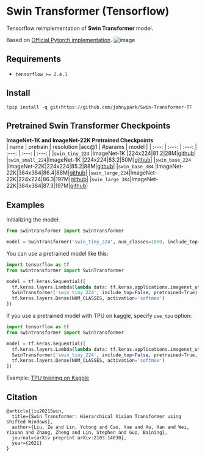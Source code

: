 # Swin Transformer (Tensorflow)
Tensorflow reimplementation of **Swin Transformer** model.   
  
Based on [Official Pytorch implementation](https://github.com/microsoft/Swin-Transformer).
![image](https://user-images.githubusercontent.com/24825165/121768619-038e6d80-cb9a-11eb-8cb7-daa827e7772b.png)

## Requirements
- `tensorflow >= 2.4.1`

## Install 
```
!pip install -q git+https://github.com/johnypark/Swin-Transformer-TF
```


## Pretrained Swin Transformer Checkpoints
**ImageNet-1K and ImageNet-22K Pretrained Checkpoints**  
| name | pretrain | resolution |acc@1 | #params | model |
| :---: | :---: | :---: | :---: | :---: | :---: |
|`swin_tiny_224` |ImageNet-1K |224x224|81.2|28M|[github](https://github.com/rishigami/Swin-Transformer-TF/releases/download/v0.1-tf-swin-weights/swin_tiny_224.tgz)|
|`swin_small_224`|ImageNet-1K |224x224|83.2|50M|[github](https://github.com/rishigami/Swin-Transformer-TF/releases/download/v0.1-tf-swin-weights/swin_small_224.tgz)|
|`swin_base_224` |ImageNet-22K|224x224|85.2|88M|[github](https://github.com/rishigami/Swin-Transformer-TF/releases/download/v0.1-tf-swin-weights/swin_base_224.tgz)|
|`swin_base_384` |ImageNet-22K|384x384|86.4|88M|[github](https://github.com/rishigami/Swin-Transformer-TF/releases/download/v0.1-tf-swin-weights/swin_base_384.tgz)|
|`swin_large_224`|ImageNet-22K|224x224|86.3|197M|[github](https://github.com/rishigami/Swin-Transformer-TF/releases/download/v0.1-tf-swin-weights/swin_large_224.tgz)|
|`swin_large_384`|ImageNet-22K|384x384|87.3|197M|[github](https://github.com/rishigami/Swin-Transformer-TF/releases/download/v0.1-tf-swin-weights/swin_large_384.tgz)|

## Examples
Initializing the model:
```python
from swintransformer import SwinTransformer

model = SwinTransformer('swin_tiny_224', num_classes=1000, include_top=True, pretrained=False)
```
You can use a pretrained model like this:
```python
import tensorflow as tf
from swintransformer import SwinTransformer

model = tf.keras.Sequential([
  tf.keras.layers.Lambda(lambda data: tf.keras.applications.imagenet_utils.preprocess_input(tf.cast(data, tf.float32), mode="torch"), input_shape=[*IMAGE_SIZE, 3]),
  SwinTransformer('swin_tiny_224', include_top=False, pretrained=True),
  tf.keras.layers.Dense(NUM_CLASSES, activation='softmax')
])
```
If you use a pretrained model with TPU on kaggle, specify `use_tpu` option:
```python
import tensorflow as tf
from swintransformer import SwinTransformer

model = tf.keras.Sequential([
  tf.keras.layers.Lambda(lambda data: tf.keras.applications.imagenet_utils.preprocess_input(tf.cast(data, tf.float32), mode="torch"), input_shape=[*IMAGE_SIZE, 3]),
  SwinTransformer('swin_tiny_224', include_top=False, pretrained=True, use_tpu=True),
  tf.keras.layers.Dense(NUM_CLASSES, activation='softmax')
])
```
Example: [TPU training on Kaggle](https://www.kaggle.com/rishigami/tpu-swin-transformer-tensorflow)
## Citation
```
@article{liu2021Swin,
  title={Swin Transformer: Hierarchical Vision Transformer using Shifted Windows},
  author={Liu, Ze and Lin, Yutong and Cao, Yue and Hu, Han and Wei, Yixuan and Zhang, Zheng and Lin, Stephen and Guo, Baining},
  journal={arXiv preprint arXiv:2103.14030},
  year={2021}
}
